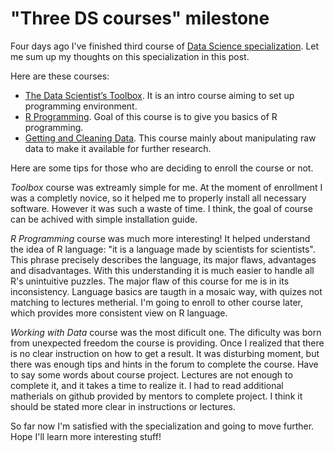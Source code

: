 # "Three DS courses" milestone

Four days ago I've finished third course of [Data Science specialization](https://www.coursera.org/specializations/jhu-data-science). Let me sum up my thoughts on this specialization in this post.

Here are these courses:

* [The Data Scientist’s Toolbox](https://www.coursera.org/learn/data-scientists-tools?specialization=jhu-data-science). It is an intro course aiming to set up programming environment.
* [R Programming](https://www.coursera.org/learn/r-programming?specialization=jhu-data-science). Goal of this course is to give you basics of R programming.
* [Getting and Cleaning Data](https://www.coursera.org/learn/data-cleaning?specialization=jhu-data-science). This course mainly about manipulating raw data to make it available for further research.

Here are some tips for those who are deciding to enroll the course or not.

_Toolbox_ course was extreamly simple for me. At the moment of enrollment I was a completly novice, so it helped me to properly install all necessary software. However it was such a waste of time. I think, the goal of course can be achived with simple installation guide. 

_R Programming_ course was much more interesting! It helped understand the idea of R language: "it is a language made by scientists for scientists". This phrase precisely describes the language, its major flaws, advantages and disadvantages. With this understanding it is much easier to handle all R's unintuitive puzzles. The major flaw of this course for me is in its inconsistency. Language basics are taugth in a mosaic way, with quizes not matching to lectures metherial. I'm going to enroll to other course later, which provides more consistent view on R language.

_Working with Data_ course was the most dificult one. The dificulty was born from unexpected freedom the course is providing. Once I realized that there is no clear instruction on how to get a result. It was disturbing moment, but there was enough tips and hints in the forum to complete the course. Have to say some words about course project. Lectures are not enough to complete it, and it takes a time to realize it. I had to read additional matherials on github provided by mentors to complete project. I think it should be stated more clear in instructions or lectures. 

So far now I'm satisfied with the specialization and going to move further. Hope I'll learn more interesting stuff!
